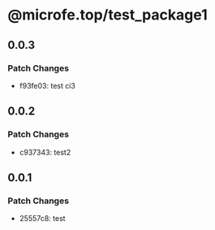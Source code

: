 # @microfe.top/test_package1

## 0.0.3

### Patch Changes

- f93fe03: test ci3

## 0.0.2

### Patch Changes

- c937343: test2

## 0.0.1

### Patch Changes

- 25557c8: test
